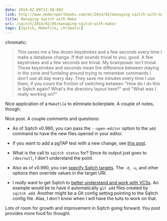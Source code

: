 ```yaml
--- 
date: 2014-02-09T13:58:00Z
link: http://www.modernperlbooks.com/mt/2014/02/managing-sqitch-with-make.html
title: Managing Sqitch with Make
url: /sqitch/2014/02/09/managing-sqitch-with-make/
tags: [Sqitch, Makefile, chromatic]
---
```


chromatic:

> This saves me a few dozen keystrokes and a few seconds every time I make a
> database change. If that sounds trivial to you, good. A few keystrokes and a
> few seconds *are* trivial. My brainpower *isn't* trivial. Those keystrokes
> and seconds mean the difference between staying in the zone and fumbling
> around trying to remember commands I don't use all day every day. They save
> me minutes every time I use them, if you count the friction of switching
> between "How do I do this in Sqitch again? What's the directory layout here?"
> and "What was I really working on?"

Nice application of a `Makefile` to eliminate boilerplate. A couple of notes, though:

Nice post. A couple comments and questions:

* As of Sqitch v0.990, you can pass the `--open-editor` option to the `add`
  command to have the new files opened in your editor.

* If you want to add a pgTAP test with a new change, see [this post].

* What is the call to `sqitch status` for? Since its output just goes to
  `/dev/null`, I don't understand the point.

* Also as of v0.990, you can [specify Sqitch targets]. The `-d`, `-u`, and
  other options then override values in the target URI.

* I *really* want to get Sqitch to [better understand and work with VCSs]. An
  example would be to have it automatically `git add` files created by
  `sqitch add`. Another might be a Git config setting pointing to the Sqitch
  config file. Alas, I don't know when I will have the tuits to work on that.

Lots of room for growth and improvement in Sqitch going forward. You post provides more food for thought.

[this post]: /sqitch/2014/01/13/templating-tests-with-sqitch/ "Templating Tests with Sqitch"
[specify Sqitch targets]: /sqitch/2014/01/09/sqitch-on-target/ "Sqitch on Target"
[better understand and work with VCSs]: https://github.com/theory/sqitch/issues/25 "Add VCS Integration to Sqitch"
